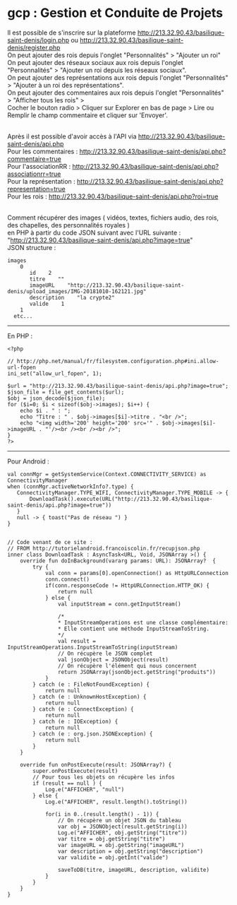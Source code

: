 # gcp : Gestion et Conduite de Projets

Il est possible de s'inscrire sur la plateforme http://213.32.90.43/basilique-saint-denis/login.php ou http://213.32.90.43/basilique-saint-denis/register.php<br />
On peut ajouter des rois depuis l'onglet "Personnalités" > "Ajouter un roi"<br />
On peut ajouter des réseaux sociaux aux rois depuis l'onglet "Personnalités" > "Ajouter un roi depuis les réseaux sociaux".<br />
On peut ajouter des représentations aux rois depuis l'onglet "Personnalités" > "Ajouter à un roi des représentations".<br />
On peut ajouter des commentaires aux rois depuis l'onglet "Personnalités" > "Afficher tous les rois" > <br />Cocher le bouton radio > Cliquer sur Explorer en bas de page > Lire ou Remplir le champ commentaire et cliquer sur 'Envoyer'.<br /><br />

Après il est possible d'avoir accès à l'API via http://213.32.90.43/basilique-saint-denis/api.php<br />
Pour les commentaires : http://213.32.90.43/basilique-saint-denis/api.php?commentaire=true<br />
Pour l'associationRR : http://213.32.90.43/basilique-saint-denis/api.php?associationrr=true<br />
Pour la représentation : http://213.32.90.43/basilique-saint-denis/api.php?representation=true<br />
Pour les rois : http://213.32.90.43/basilique-saint-denis/api.php?roi=true<br /><br />

Comment récupérer des images ( vidéos, textes, fichiers audio, des rois, des chapelles, des personnalités royales ) <br />en PHP à partir du code JSON suivant avec l'URL suivante : "http://213.32.90.43/basilique-saint-denis/api.php?image=true"
<br />
JSON structure :

    images
        0
           id    2
           titre    ""
           imageURL    "http://213.32.90.43/basilique-saint-denis/upload_images/IMG-20181010-162121.jpg"
           description    "la crypte2"
           valide    1
        1
      etc...

------------------
En PHP :
     
    <?php

    // http://php.net/manual/fr/filesystem.configuration.php#ini.allow-url-fopen
    ini_set("allow_url_fopen", 1);

    $url = "http://213.32.90.43/basilique-saint-denis/api.php?image=true";
    $json_file = file_get_contents($url);
    $obj = json_decode($json_file);
    for ($i=0; $i < sizeof($obj->images); $i++) {
        echo $i . " : ";
        echo "Titre : " . $obj->images[$i]->titre . "<br />";
        echo "<img width='200' height='200' src='" . $obj->images[$i]->imageURL . "'/><br /><br /><br />";
    }
    ?>

---------------
Pour Android :

    val connMgr = getSystemService(Context.CONNECTIVITY_SERVICE) as ConnectivityManager
    when (connMgr.activeNetworkInfo?.type) {
       ConnectivityManager.TYPE_WIFI, ConnectivityManager.TYPE_MOBILE -> {                    
           DownloadTask().execute(URL("http://213.32.90.43/basilique-saint-denis/api.php?image=true"))
       }
       null -> { toast("Pas de réseau ") }
    }
    
    
    // Code venant de ce site :
    // FROM http://tutorielandroid.francoiscolin.fr/recupjson.php
    inner class DownloadTask : AsyncTask<URL, Void, JSONArray >() {
        override fun doInBackground(vararg params: URL): JSONArray?  {
            try {
                val conn = params[0].openConnection() as HttpURLConnection
                conn.connect()
                if(conn.responseCode != HttpURLConnection.HTTP_OK) {
                    return null
                } else {
                    val inputStream = conn.getInputStream()

                    /*
                    * InputStreamOperations est une classe complémentaire:
                    * Elle contient une méthode InputStreamToString.
                    */
                    val result = InputStreamOperations.InputStreamToString(inputStream)
                    // On récupère le JSON complet
                    val jsonObject = JSONObject(result)
                    // On récupère l'élément qui nous concernent
                    return JSONArray(jsonObject.getString("produits"))
                }
            } catch (e : FileNotFoundException) {
                return null
            } catch (e : UnknownHostException) {
                return null
            } catch (e : ConnectException) {
                return null
            } catch (e : IOException) {
                return null
            } catch (e : org.json.JSONException) {
                return null
            }
        }

        override fun onPostExecute(result: JSONArray?) {
            super.onPostExecute(result)
            // Pour tous les objets on récupère les infos
            if (result == null ) {
                Log.e("AFFICHER", "null")
            } else {
                Log.e("AFFICHER", result.length().toString())

                for(i in 0..(result.length() - 1)) {
                    // On récupère un objet JSON du tableau
                    var obj = JSONObject(result.getString(i))
                    Log.e("AFFICHER", obj.getString("titre"))
                    var titre = obj.getString("titre")
                    var imageURL = obj.getString("imageURL")
                    var description = obj.getString("description")
                    var validite = obj.getInt("valide")                    

                    saveToDB(titre, imageURL, description, validite)
                }
            }
        }
    }
